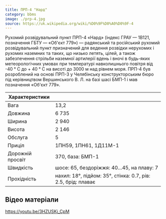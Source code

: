 ```yaml
---
title: ПРП-4 "Нард"
category: bbms
image: ./prp-4.jpg
source: https://uk.wikipedia.org/wiki/%D0%9F%D0%A0%D0%9F-4
---
```


Рухомий розвідувальний пункт ПРП-4 «Нард» (індекс ГРАУ — 1В121, позначення ГБТУ — «Об'єкт 779») — радянський та російський рухомий розвідувальний пункт призначений для ведення розвідки нерухомих і рухомих наземних та таких, що низько летять, цілей, а також забезпечення стрільби наземної артилерії вдень і вночі в будь-яких метеорологічних умовах при температурі навколишнього повітря від -40 ° C до + 40 ° C на висоті до 3000 м над рівнем моря. ПРП-4 був розроблений на основі ПРП-3 у Челябінську конструкторським бюро під керівництвом Вершинського В. Л. на базі шасі БМП-1 і мав позначення «Об'єкт 779».

| Характеристики   |                                                              |
| ---------------- | ------------------------------------------------------------ |
| Вага             | 13,2                                                         |
| Довжина          | 6 735                                                        |
| Ширина           | 2 940                                                        |
| Висота           | 2 146                                                        |
| Обслуга          | 5                                                            |
| Приціл           | 1ПН59, 1ПН61, 1Д11М-1                                        |
| Дорожній просвіт | 370, база: БМП-1                                             |
| Швидкість        | шосе: 65, бездоріжжя: 40…45, на плаву: 7                     |
| Прохідність      | нахил: 18°, підйом: 35°, стінка: 0.7, рів: 2.5, брід: плаває |

## Відео матеріали

https://youtu.be/3HZUSKj_CpM
